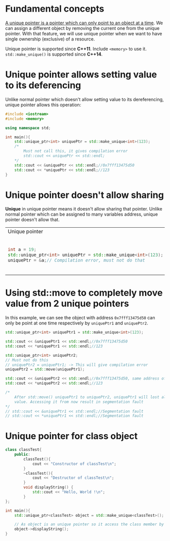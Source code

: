 # Fundamental concepts

[A unique pointer is a pointer which can only point to an object at a time](Unique%20pointer.md#using-stdmove-to-completely-move-value-from-2-unique-pointers). We can assign a different object by removing the current one from the unique pointer. With that feature, we will use unique pointer when we want to have single ownership (exclusive) of a resource.

Unique pointer is supported since **C++11**. Include ``<memory>`` to use it. ``std::make_unique()`` is supported since **C++14**.

# Unique pointer allows setting value to its deferencing

Unlike normal pointer which doesn't allow setting value to its dereferencing, unique pointer allows this operation:

```cpp
#include <iostream>
#include <memory>

using namespace std;

int main(){
    std::unique_ptr<int> uniquePtr = std::make_unique<int>(123);
    /*
    	Must not call this, it gives compilation error
    	std::cout << uniquePtr << std::endl;
    */
    std::cout << &uniquePtr << std::endl;//0x7fff13475d50
    std::cout << *uniquePtr << std::endl;//123
}
```

# Unique pointer doesn't allow sharing

**Unique** in unique pointer means it doesn't allow sharing that pointer. Unlike normal pointer which can be assigned to many variables address, unique pointer doesn't allow that.

<table>
<tr>
<td> Unique pointer </td> <td> Normal pointer </td>
</tr>
<tr>
  <td> 

  ```cpp
  int a = 19;
  std::unique_ptr<int> uniquePtr = std::make_unique<int>(123);
  uniquePtr = &a;// Compilation error, must not do that
  ```

  </td>
  <td>

  ```c
  int a = 1, b = 2;
  int *p = &a;
  printf("variable value %d \n", *p); //1
  p = &b;
  printf("variable value %d \n", *p); //2
  ```
  </td>
</tr>
</table>

# Using std::move to completely move value from 2 unique pointers

In this example, we can see the object with address ``0x7fff13475d50`` can only be point at one time respectively by ``uniquePtr1`` and ``uniquePtr2``.
	
```cpp
std::unique_ptr<int> uniquePtr1 = std::make_unique<int>(123);

std::cout << &uniquePtr1 << std::endl;//0x7fff13475d50
std::cout << *uniquePtr1 << std::endl;//123

std::unique_ptr<int> uniquePtr2;
// Must not do this
// uniquePtr2 = uniquePtr1; -> This will give compilation error
uniquePtr2 = std::move(uniquePtr1);

std::cout << &uniquePtr2 << std::endl;//0x7fff13475d50, same address of uniquePtr1
std::cout << *uniquePtr2 << std::endl;//123

/*
	After std::move() uniquePtr1 to uniquePtr2, uniquePtr1 will lost all of its 
	value. Accessing it from now result in segmentation fault
*/
// std::cout << &uniquePtr1 << std::endl;//Segmentation fault
// std::cout << *uniquePtr1 << std::endl;//Segmentation fault
```
# Unique pointer for class object

```cpp
class classTest{
	public:
        classTest(){
			cout << "Constructor of classTest\n";
		}
        ~classTest(){
			cout << "Destructor of classTest\n";
		}
        void displayString() {
            std::cout << "Hello, World !\n";
        }
};

int main(){
    std::unique_ptr<classTest> object = std::make_unique<classTest>();

    // As object is an unique pointer so it access the class member by ->
    object->displayString();
}
```
